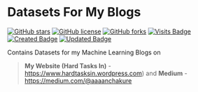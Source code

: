 # Datasets For My Blogs

[![GitHub stars](https://img.shields.io/github/stars/afrozchakure/Datasets-For-My-Blogs?color=green&style=for-the-badge)](https://github.com/afrozchakure/Datasets-For-My-Blogs/stargazers)
[![GitHub license](https://img.shields.io/github/license/afrozchakure/Datasets-For-My-Blogs?color=blue&style=for-the-badge)](https://github.com/afrozchakure/Datasets-For-My-Blogs/blob/master/LICENSE)
[![GitHub forks](https://img.shields.io/github/forks/afrozchakure/Datasets-For-My-Blogs?color=orange&style=for-the-badge)](https://github.com/afrozchakure/Datasets-For-My-Blogs/network)
[![Visits Badge](https://badges.pufler.dev/visits/afrozchakure/Datasets-For-My-Blogs?color=blueviolet&style=for-the-badge)](https://badges.pufler.dev)
[![Created Badge](https://badges.pufler.dev/created/afrozchakure/Datasets-For-My-Blogs?color=yellowgreen&style=for-the-badge)](https://badges.pufler.dev)
[![Updated Badge](https://badges.pufler.dev/updated/afrozchakure/Datasets-For-My-Blogs?color=red&style=for-the-badge)](https://badges.pufler.dev)


Contains Datasets for my Machine Learning Blogs on 
> **My Website (Hard Tasks In)** - https://www.hardtasksin.wordpress.com) and 
> **Medium** - https://medium.com/@aaaanchakure
